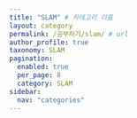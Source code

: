 ```yaml
---
title: "SLAM" # 카테고리 이름
layout: category
permalink: /공부하기/slam/ # url
author_profile: true
taxonomy: SLAM
pagination:
  enabled: true
  per_page: 8
  category: SLAM
sidebar:
  nav: "categories"
---
```

